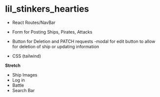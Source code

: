 # lil_stinkers_hearties


* React Routes/NavBar

* Form for Posting Ships, Pirates, Attacks

* Button for Deletion and PATCH requests
    -modal for edit button to allow for deletion of ship or updating information

* CSS (tailwind)

**Stretch**
- Ship Images
- Log in
- Battle
- Search Bar


